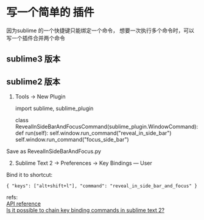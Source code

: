 # 写一个简单的 插件

因为sublime 的一个快捷键只能绑定一个命令， 想要一次执行多个命令时，可以写一个插件合并两个命令

## sublime3 版本

## sublime2 版本
1) Tools → New Plugin

	import sublime, sublime_plugin

	class RevealInSideBarAndFocusCommand(sublime_plugin.WindowCommand):
	    def run(self):
	        self.window.run_command("reveal_in_side_bar")
	        self.window.run_command("focus_side_bar")

Save as RevealInSideBarAndFocus.py


2) Sublime Text 2 → Preferences → Key Bindings — User

Bind it to shortcut:

	{ "keys": ["alt+shift+l"], "command": "reveal_in_side_bar_and_focus" }



refs:  
[API  reference](http://www.sublimetext.com/docs/3/api_reference.html#sublime.View)  
[Is it possible to chain key binding commands in sublime text 2?](http://stackoverflow.com/questions/9646552/is-it-possible-to-chain-key-binding-commands-in-sublime-text-2)  